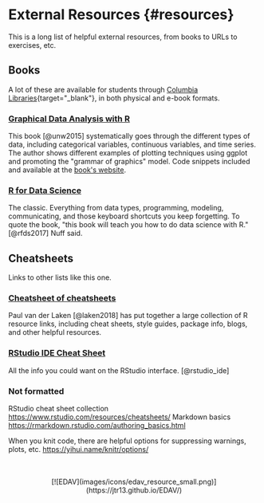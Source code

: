 # External Resources {#resources}

This is a long list of helpful external resources, from books to URLs to exercises, etc.

## Books

A lot of these are available for students through [Columbia Libraries](http://library.columbia.edu/){target="_blank"}, in both physical and e-book formats. 

### [**Graphical Data Analysis with R**](http://rosuda.org/GDA)

This book [@unw2015] systematically goes through the different types of data, including categorical variables, continuous variables, and time series. The author shows different examples of plotting techniques using ggplot and promoting the "grammar of graphics" model. Code snippets included and available at the [book's website](http://rosuda.org/GDA).

### [**R for Data Science**](http://r4ds.had.co.nz/)

The classic. Everything from data types, programming, modeling, communicating, and those keyboard shortcuts you keep forgetting. To quote the book, "this book will teach you how to do data science with R." [@rfds2017] Nuff said.

## Cheatsheets

Links to other lists like this one.

### [**Cheatsheet of cheatsheets**](https://paulvanderlaken.com/author/lakenp/)

Paul van der Laken [@laken2018] has put together a large collection of R resource links, including cheat sheets, style guides, package info, blogs, and other helpful resources. 

### [RStudio IDE Cheat Sheet](https://www.rstudio.com/wp-content/uploads/2016/01/rstudio-IDE-cheatsheet.pdf)

All the info you could want on the RStudio interface. [@rstudio_ide]



### Not formatted

RStudio cheat sheet collection https://www.rstudio.com/resources/cheatsheets/
Markdown basics https://rmarkdown.rstudio.com/authoring_basics.html

When you knit code, there are helpful options for suppressing warnings, plots, etc.
https://yihui.name/knitr/options/


<!-- Footer -->
<center>
</br></br>
[![EDAV](images/icons/edav_resource_small.png)](https://jtr13.github.io/EDAV/)
</br></br>
</center>
